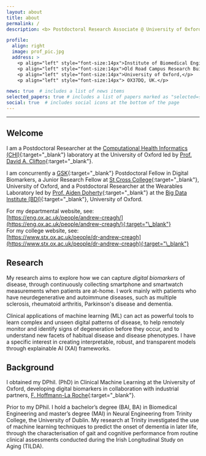 ```yaml
---
layout: about
title: about
permalink: /
description: <b> Postdoctoral Research Associate @ University of Oxford | GSK Postdoctoral Fellow </b><br> D.Phil. in Clinical Machine Learning from the University of Oxford.

profile:
  align: right
  image: prof_pic.jpg
  address: >
    <p align="left" style="font-size:14px">Institute of Biomedical Engineering (IBME),</p>
    <p align="left" style="font-size:14px">Old Road Campus Research Building (ORCRB),</p>
    <p align="left" style="font-size:14px">University of Oxford,</p>
    <p align="left" style="font-size:14px"> OX37DQ, UK.</p>

news: true  # includes a list of news items
selected_papers: true # includes a list of papers marked as "selected={true}"
social: true  # includes social icons at the bottom of the page
---
```


*** 

## Welcome 
I am a Postdoctoral Researcher at the [Computational Health Informatics (CHI)](https://eng.ox.ac.uk/chi/){:target="\_blank"} laboratory at the University of Oxford led by [Prof. David A. Clifton](https://eng.ox.ac.uk/chi/team/){:target="\_blank"}. 

I am concurrently a [GSK](https://www.gsk.ai/){:target="\_blank"} Postdoctoral Fellow in Digital Biomarkers, a Junior Research Fellow at [St Cross College](https://www.stx.ox.ac.uk/){:target="\_blank"}, University of Oxford, and a Postdoctoral Researcher at the Wearables Laboratory led by [Prof. Aiden Doherty](https://www.bdi.ox.ac.uk/Team/aiden-doherty){:target="\_blank"} at the [Big Data Institute (BDI)](https://www.bdi.ox.ac.uk/){:target="\_blank"}, University of Oxford. <br> 

For my departmental website, see: <br>[https://eng.ox.ac.uk/people/andrew-creagh/](https://eng.ox.ac.uk/people/andrew-creagh/){:target="\_blank"} <br>
For my college website, see: <br>[https://www.stx.ox.ac.uk/people/dr-andrew-creagh](https://www.stx.ox.ac.uk/people/dr-andrew-creagh){:target="\_blank"}<br>

## Research 
My research aims to explore how we can capture <em>digital biomarkers</em> of disease, through continuously collecting smartphone and smartwatch measurements when patients are at-home. I work mainly with patients who have neurdegenerative and autoimmune diseases, such as multiple sclerosis, rheumatoid arthritis, Parkinson's disease and dementia. 

Clinical applications of machine learning (ML) can act as powerful tools to learn complex and unseen digital patterns of disease, to help remotely monitor and identify signs of degeneration before they occur, and to understand new facets of habitual disease and disease phenotypes. I have a specific interest in creating interpretable, robust, and transparent models through explainable AI (XAI) frameworks. 

## Background 
I obtained my DPhil. (PhD) in Clinical Machine Learning at the University of Oxford, developing digital biomarkers in collaboration with industrial partners, [F. Hoffmann-La Roche](https://www.roche.com/about/priorities/personalised_healthcare/digital-biomarkers.htm){:target="\_blank"}. 

Prior to my DPhil. I hold a bachelor’s degree (BAI, BA) in Biomedical Engineering and master’s degree (MAI) in Neural Engineering from Trinity College, the University of Dublin. My research at Trinity investigated the use of machine learning techniques to predict the onset of dementia in later life, through the characterisation of gait and cognitive performance from routine clinical assessments conducted during the Irish Longitudinal Study on Aging (TILDA). 
